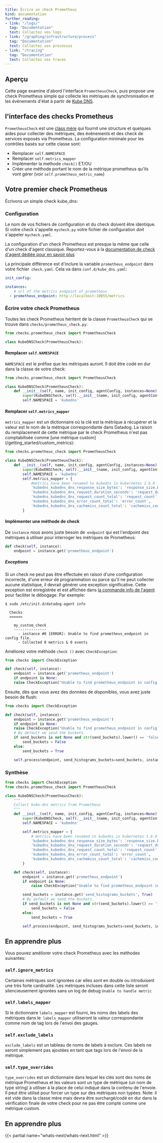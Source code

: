 ```yaml
---
title: Écrire un check Prometheus
kind: documentation
further_reading:
- link: "/logs/"
  tag: "Documentation"
  text: Collectez vos logs
- link: "/graphing/infrastructure/process"
  tag: "Documentation"
  text: Collectez vos processus
- link: "/tracing"
  tag: "Documentation"
  text: Collectez vos traces
---
```


## Aperçu

Cette page examine d'abord l'interface `PrometheusCheck`, puis propose une check Prometheus simple qui collecte les métriques de synchronisation et les événements d'état à partir de [Kube DNS](https://github.com/DataDog/integrations-core/blob/master/kube_dns/datadog_checks/kube_dns/kube_dns.py).

## l'interface des checks Prometheus

`PrometheusCheck` est une [class mère](https://github.com/DataDog/dd-agent/blob/master/checks/prometheus_check.py) qui fournit une structure et quelques aides pour collecter des métriques, des événements et des check de services exposés via Prometheus. La configuration minimale pour les contrôles basés sur cette classe sont:


- Remplacer `self.NAMESPACE`
- Remplacer `self.metrics_mapper`
- Implémenter la methode `check()`
ET/OU
- Créer une méthode portant le nom de la métrique prometheus qu'ils vont gérer (voir `self.prometheus_metric_name`)

## Votre premier check Prometheus
Écrivons un simple check kube_dns:

### Configuration

<div class="alert alert-warning">Le nom de vos fichiers de configuration et du check doivent être identique. Si votre check s'appelle <code>mycheck.py</code> votre  fichier de configuration <em>doit</em> s'appeler <code>mycheck.yaml</code>.
</div>

La configuration d'un check Prometheus est presque la même que celle d'un check d'agent classique. Reportez-vous à la [documentation de check d'agent dédiée pour en savoir plus](/agent/agent_checks/#configuration)

La principale différence est d'inclure la variable `prometheus_endpoint` dans votre fichier` check.yaml`. Cela va dans `conf.d/kube_dns.yaml`:

```yaml
init_config:

instances:
    # url of the metrics endpoint of prometheus
  - prometheus_endpoint: http://localhost:10055/metrics
```

### Écrire votre check Prometheus
Toutes les check Prometheus héritent de la classe `PrometheusCheck` qui se trouve dans `checks/prometheus_check.py`: 

```python
from checks.prometheus_check import PrometheusCheck

class KubeDNSCheck(PrometheusCheck):
```

#### Remplacer `self.NAMESPACE`

`NAMESPACE` est le préfixe que les métriques auront. Il doit être codé en dur dans la classe de votre check:

```python
from checks.prometheus_check import PrometheusCheck

class KubeDNSCheck(PrometheusCheck):
    def __init__(self, name, init_config, agentConfig, instances=None):
        super(KubeDNSCheck, self).__init__(name, init_config, agentConfig, instances)
        self.NAMESPACE = 'kubedns'
```

#### Remplacer `self.metrics_mapper`

`metrics_mapper` est un dictionnaire où la clé est la métrique à récupérer et la valeur est le nom de la métrique correspondante dans Datadog.
La raison du remplacement de cette métrique par le check Prometheus n'est pas comptabilisée comme [une métrique custom] (/getting_started/custom_metrics):

```python
from checks.prometheus_check import PrometheusCheck

class KubeDNSCheck(PrometheusCheck):
    def __init__(self, name, init_config, agentConfig, instances=None):
        super(KubeDNSCheck, self).__init__(name, init_config, agentConfig, instances)
        self.NAMESPACE = 'kubedns'
        self.metrics_mapper = {
            #metrics have been renamed to kubedns in kubernetes 1.6.0
            'kubedns_kubedns_dns_response_size_bytes': 'response_size.bytes',
            'kubedns_kubedns_dns_request_duration_seconds': 'request_duration.seconds',
            'kubedns_kubedns_dns_request_count_total': 'request_count',
            'kubedns_kubedns_dns_error_count_total': 'error_count',
            'kubedns_kubedns_dns_cachemiss_count_total': 'cachemiss_count'
        }
```

#### Implémenter une méthode de check

De `instance` nous avons juste besoin de` endpoint` qui est l'endpoint des métriques à utiliser pour interroger les métriques de Prometheus:

```python
def check(self, instance):
    endpoint = instance.get('prometheus_endpoint')
```

##### Exceptions

Si un check ne peut pas être effectuée en raison d'une configuration incorrecte, d'une erreur de programmation ou parce qu'il ne peut collecter aucune statistique, il devrait générer une exception significative. Cette exception est enregistrée et est affichée dans  [ la commande info de l'agent](/agent/faq/agent-commands/#agent-status-and-information) pour faciliter le débogage. Par exemple:

    $ sudo /etc/init.d/datadog-agent info

      Checks
      ======

        my_custom_check
        ---------------
          - instance #0 [ERROR]: Unable to find prometheus_endpoint in config file.
          - Collected 0 metrics & 0 events

Améliorez votre méthode `check ()` avec `CheckException`:

```python
from checks import CheckException

def check(self, instance):
    endpoint = instance.get('prometheus_endpoint')
    if endpoint is None:
    raise CheckException("Unable to find prometheus_endpoint in config file.")
```

Ensuite, dès que vous avez des données de disponibles, vous avez juste besoin de flush:

```python
from checks import CheckException

def check(self, instance):
    endpoint = instance.get('prometheus_endpoint')
    if endpoint is None:
    raise CheckException("Unable to find prometheus_endpoint in config file.")
    # By default we send the buckets.
    if send_buckets is not None and str(send_buckets).lower() == 'false':
        send_buckets = False
    else:
        send_buckets = True

    self.process(endpoint, send_histograms_buckets=send_buckets, instance=instance)
```

### Synthèse

```python
from checks import CheckException
from checks.prometheus_check import PrometheusCheck

class KubeDNSCheck(PrometheusCheck):
    """
    Collect kube-dns metrics from Prometheus
    """
    def __init__(self, name, init_config, agentConfig, instances=None):
        super(KubeDNSCheck, self).__init__(name, init_config, agentConfig, instances)
        self.NAMESPACE = 'kubedns'

        self.metrics_mapper = {
            # metrics have been renamed to kubedns in kubernetes 1.6.0
            'kubedns_kubedns_dns_response_size_bytes': 'response_size.bytes',
            'kubedns_kubedns_dns_request_duration_seconds': 'request_duration.seconds',
            'kubedns_kubedns_dns_request_count_total': 'request_count',
            'kubedns_kubedns_dns_error_count_total': 'error_count',
            'kubedns_kubedns_dns_cachemiss_count_total': 'cachemiss_count',
        }

    def check(self, instance):
        endpoint = instance.get('prometheus_endpoint')
        if endpoint is None:
            raise CheckException("Unable to find prometheus_endpoint in config file.")

        send_buckets = instance.get('send_histograms_buckets', True)
        # By default we send the buckets.
        if send_buckets is not None and str(send_buckets).lower() == 'false':
            send_buckets = False
        else:
            send_buckets = True

        self.process(endpoint, send_histograms_buckets=send_buckets, instance=instance)
```


## En apprendre plus

Vous pouvez améliorer votre check Prometheus avec les méthodes suivantes:

### `self.ignore_metrics`

Certaines métriques sont ignorées car elles sont en double ou introduisent une très forte cardinalité. Les métriques incluses dans cette liste seront silencieusement ignorées sans un log de debug   `Unable to handle metric`

### `self.labels_mapper`

Si le dictionnaire `labels_mapper` est fourni, les noms des labels des métriques dans le` labels_mapper` utiliseront la valeur correspondante comme nom de tag lors de l'envoi des gauges.

### `self.exclude_labels`

`exclude_labels` est un tableau de noms de labels à exclure. Ces labels ne seront simplement pas ajoutées en tant que tags lors de l'envoi de la métrique.

### `self.type_overrides`

`type_overrides` est un dictionnaire dans lequel les clés sont des noms de métrique Prometheus et les valeurs sont un type de métrique (un nom de type string) à utiliser à la place de celui indiqué dans la contenu de l'envoie. Il peut être utilisé pour forcer un type sur des métriques non typées.
Note: il est vide dans la classe mère mais devra être surchargé/codé en dur dans la vérification finale de votre check pour ne pas être compté comme une métrique custom.

## En apprendre plus

{{< partial name="whats-next/whats-next.html" >}}